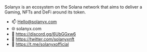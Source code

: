 Solanyx is an ecosystem on the Solana network that aims to deliver a Gaming, NFTs and DeFi around its token.

- 📫 Hello@solanyx.com
- 🌐 solanyx.com
- 📣 https://discord.gg/6UbGGxw6
- 📣 https://twitter.com/solanyxnft
- 📣 https://t.me/solanyxofficial
